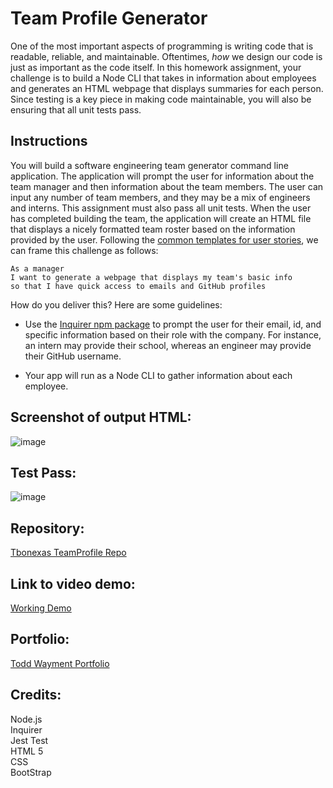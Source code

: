# Team Profile Generator

One of the most important aspects of programming is writing code that is readable, reliable, and maintainable. Oftentimes, *how* we design our code is just as important as the code itself. In this homework assignment, your challenge is to build a Node CLI that takes in information about employees and generates an HTML webpage that displays summaries for each person. Since testing is a key piece in making code maintainable, you will also be ensuring that all unit tests pass.


## Instructions

You will build a software engineering team generator command line application. The application will prompt the user for information about the team manager and then information about the team members. The user can input any number of team members, and they may be a mix of engineers and interns. This assignment must also pass all unit tests. When the user has completed building the team, the application will create an HTML file that displays a nicely formatted team roster based on the information provided by the user. Following the [common templates for user stories](https://en.wikipedia.org/wiki/User_story#Common_templates), we can frame this challenge as follows:

```
As a manager
I want to generate a webpage that displays my team's basic info
so that I have quick access to emails and GitHub profiles
```

How do you deliver this? Here are some guidelines:

* Use the [Inquirer npm package](https://github.com/SBoudrias/Inquirer.js/) to prompt the user for their email, id, and specific information based on their role with the company. For instance, an intern may provide their school, whereas an engineer may provide their GitHub username.

* Your app will run as a Node CLI to gather information about each employee.  

## Screenshot of output HTML:  
![image](https://user-images.githubusercontent.com/67118229/96356938-0b991a80-10aa-11eb-8e12-30aef76985af.png)  
    

## Test Pass:  
![image](https://user-images.githubusercontent.com/67118229/96195876-d1d9df80-0f02-11eb-9d6b-345b8788a83e.png)  
 

## Repository:  
[Tbonexas TeamProfile Repo](https://github.com/tbonexas/teamprofile)  

## Link to video demo:
[Working Demo](https://drive.google.com/file/d/19iiuk2hkDxWuJl-JUeP-f_mHWaHfbGln/view?usp=sharing) 
  
## Portfolio:  
[Todd Wayment Portfolio](https://tbonexas.github.io/portfolio)
  
## Credits:  
Node.js  
Inquirer  
Jest Test  
HTML 5  
CSS  
BootStrap  
